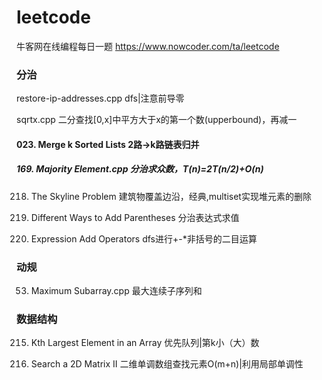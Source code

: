 # leetcode
牛客网在线编程每日一题 https://www.nowcoder.com/ta/leetcode

### 分治
restore-ip-addresses.cpp                  dfs|注意前导零

sqrtx.cpp                                 二分查找[0,x]中平方大于x的第一个数(upperbound)，再减一

#### 023. Merge k Sorted Lists                  2路->k路链表归并

##### 169. Majority Element.cpp                 分治求众数，T(n)=2T(n/2)+O(n)

218. The Skyline Problem                  建筑物覆盖边沿，经典,multiset实现堆元素的删除

241. Different Ways to Add Parentheses    分治表达式求值

282. Expression Add Operators             dfs进行+-*非括号的二目运算


### 动规  
53. Maximum Subarray.cpp                  最大连续子序列和

### 数据结构
215. Kth Largest Element in an Array      优先队列|第k小（大）数

240. Search a 2D Matrix II                二维单调数组查找元素O(m+n)|利用局部单调性

